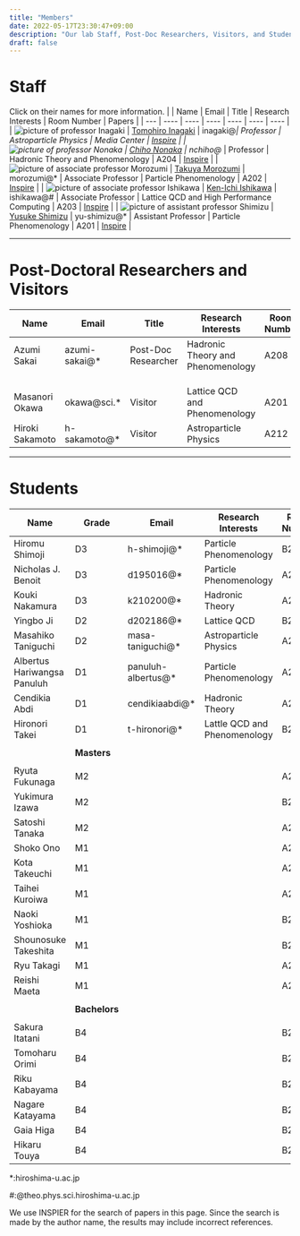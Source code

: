 ```yaml
---
title: "Members"
date: 2022-05-17T23:30:47+09:00
description: "Our lab Staff, Post-Doc Researchers, Visitors, and Students"
draft: false
---
```


# Staff
Click on their names for more information.
| | Name | Email | Title | Research Interests | Room Number | Papers |
| --- | ---- | ---- | ---- | ---- | ---- | ---- |
| ![picture of professor Inagaki](imgs/staff/inagaki2_2009.JPG "memberimg") | [Tomohiro Inagaki](https://home.hiroshima-u.ac.jp/inagaki/) | inagaki@*| Professor | Astroparticle Physics | Media Center | [Inspire](https://inspirehep.net/search?p=a+tomohiro+inagaki) |
| ![picture of professor Nonaka](imgs/staff/nonaka.JPG "memberimg") | [Chiho Nonaka](https://seeds.office.hiroshima-u.ac.jp/profile/en.d02aa0cf7fd0bf59520e17560c007669.html) | nchiho@* | Professor | Hadronic Theory and Phenomenology | A204 | [Inspire](https://inspirehep.net/search?p=a+chiho+nonaka) |
| ![picture of associate professor Morozumi](imgs/staff/morozumi.JPG "memberimg") | [Takuya Morozumi](members/morozumi) | morozumi@* | Associate Professor | Particle Phenomenology | A202 | [Inspire](https://inspirehep.net/search?p=a+t.+morozumi) |
| ![picture of associate professor Ishikawa](imgs/staff/ishikawa_20210104.JPG "memberimg") | [Ken-Ichi Ishikawa](members/ishikawa) | ishikawa@# | Associate Professor | Lattice QCD and High Performance Computing | A203 | [Inspire](https://inspirehep.net/search?p=a+k.+i.+ishikawa) |
| ![picture of assistant professor Shimizu](imgs/staff/YusukeShimizu_trim.jpg "memberimg") | [Yusuke Shimizu](members/shimizu) | yu-shimizu@* | Assistant Professor | Particle Phenomenology | A201 | [Inspire](https://inspirehep.net/search?p=a+Yusuke.Shimizu.1) |

---

# Post-Doctoral Researchers and Visitors
| Name            | Email         | Title               | Research Interests                | Room Number | Papers |
|-----------------|---------------|---------------------|-----------------------------------|-------------| ------ |
| Azumi Sakai     | azumi-sakai@* | Post-Doc Researcher | Hadronic Theory and Phenomenology | A208        | [Inspire](https://inspirehep.net/search?p=a+A.Sakai.4) |
|   |  |  |  | | |
|   |  |  |  | | |
|   |  |  |  | | |
| Masanori Okawa  | okawa@sci.*   | Visitor             | Lattice QCD and Phenomenology | A201        | [Inspire](https://inspirehep.net/search?p=a+m.+okawa) |
| Hiroki Sakamoto | h-sakamoto@*  | Visitor             | Astroparticle Physics         | A212        | [Inspire](https://inspirehep.net/search?p=a+H.Sakamoto.4) |

---

# Students
| Name                        | Grade | Email       | Research Interests     | Room Number | Papers  |
|-----------------------------|-------|-------------|------------------------|-------------|---------|
| Hiromu Shimoji              | D3    | h-shimoji@* | Particle Phenomenology | B201        | [Inspire](https://inspirehep.net/search?p=a+Hiromu+Shimoji)  |
| Nicholas J. Benoit          | D3    | d195016@*   | Particle Phenomenology | A201        | [Inspire](https://inspirehep.net/search?p=a+N.J.Benoit.1) |
| Kouki Nakamura              | D3    | k210200@*   | Hadronic Theory        | A212        | [Inspire](https://inspirehep.net/search?p=a+K.Nakamura.1) |
| Yingbo Ji                   | D2    | d202186@*   | Lattice QCD            | B201        |   |
| Masahiko Taniguchi          | D2    | masa-taniguchi@* | Astroparticle Physics  | A212        |  [Inspire](https://inspirehep.net/search?p=a+M.Taniguchi.1) |
| Albertus Hariwangsa Panuluh | D1    | panuluh-albertus@* | Particle Phenomenology | A208        |   |
| Cendikia Abdi               | D1    | cendikiaabdi@* | Hadronic Theory        | A212        |   |
| Hironori Takei              | D1    |  t-hironori@* | Lattle QCD and Phenomenology | B201        |   |
|   |  |  |  | | |
|   | **Masters**  |  |  | | |
|   |  |  |  | | |
| Ryuta Fukunaga              | M2    |             |                        | A212        |   |
| Yukimura Izawa              | M2    |             |                        | B201        |   |
| Satoshi Tanaka              | M2    |             |                        | A208        |   |
| Shoko Ono                   | M1    |             |                        | A212        |   |
| Kota Takeuchi               | M1    |             |                        | A212        |   |
| Taihei Kuroiwa              | M1    |             |                        | A212        |   |
| Naoki Yoshioka              | M1    |             |                        | B201        |   |
| Shounosuke Takeshita        | M1    |             |                        | B201        |   |
| Ryu Takagi                  | M1    |             |                        | A212        |   |
| Reishi Maeta                | M1    |             |                        | A212        |   |
|   |  |  |  | | |
|   | **Bachelors** |  |  | | |
|   |  |  |  | | |
| Sakura Itatani              | B4    |             |                        | B201        |   |
| Tomoharu Orimi              | B4    |             |                        | B201        |   |
| Riku Kabayama               | B4    |             |                        | B201        |   |
| Nagare Katayama             | B4    |             |                        | B201        |   |
| Gaia Higa                   | B4    |             |                        | B201        |   |
| Hikaru Touya                | B4    |             |                        | B201        |   |

*:hiroshima-u.ac.jp

#:@theo.phys.sci.hiroshima-u.ac.jp

We use INSPIER for the search of papers in this page.
Since the search is made by the author name, the results may include incorrect references.
